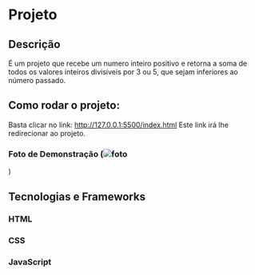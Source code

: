 # Projeto 
## Descrição
É um projeto que recebe um numero inteiro positivo e retorna a soma de todos os valores inteiros divisíveis por 3 ou 5, que sejam inferiores ao número passado.
## Como rodar o projeto:
Basta clicar no link: http://127.0.0.1:5500/index.html
Este link irá lhe redirecionar ao projeto.
### Foto de Demonstração (![foto](https://github.com/Art1367/Projeto/assets/108029096/60549fc8-dcf7-4c00-aaeb-3253a3264d19)
)
## Tecnologias e Frameworks
### HTML
### CSS
### JavaScript

